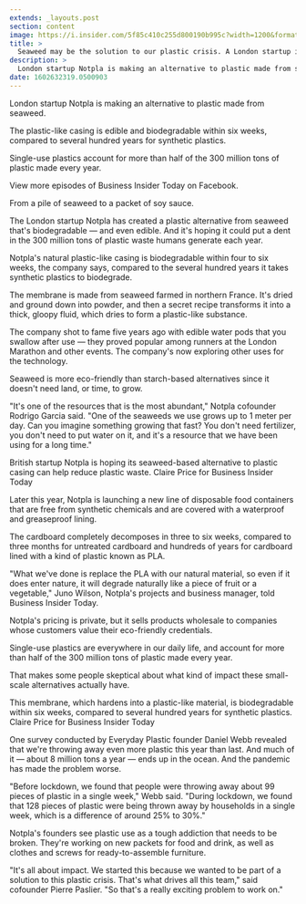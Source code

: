 ```yaml
--- 
extends: _layouts.post 
section: content 
image: https://i.insider.com/5f85c410c255d800190b995c?width=1200&format=jpeg 
title: > 
  Seaweed may be the solution to our plastic crisis. A London startup is making edible packaging out of it. 
description: > 
  London startup Notpla is making an alternative to plastic made from seaweed.The plastic-like casing is edible and biodegradable within six weeks, compared to several hundred years for synthetic plastics.Single-use plastics account for more than half of the 300 million tons of plastic made every year.The London startup Notpla has created a plastic alternative from seaweed that's biodegradable — and even edible.And it's hoping it could put a dent in the 300 million tons of plastic waste humans generate each year. 
date: 1602632319.0500903 
--- 
```

London startup Notpla is making an alternative to plastic made from seaweed.

The plastic-like casing is edible and biodegradable within six weeks, compared to several hundred years for synthetic plastics.

Single-use plastics account for more than half of the 300 million tons of plastic made every year.

View more episodes of Business Insider Today on Facebook.

From a pile of seaweed to a packet of soy sauce.

The London startup Notpla has created a plastic alternative from seaweed that's biodegradable — and even edible. And it's hoping it could put a dent in the 300 million tons of plastic waste humans generate each year.

Notpla's natural plastic-like casing is biodegradable within four to six weeks, the company says, compared to the several hundred years it takes synthetic plastics to biodegrade.

The membrane is made from seaweed farmed in northern France. It's dried and ground down into powder, and then a secret recipe transforms it into a thick, gloopy fluid, which dries to form a plastic-like substance.

The company shot to fame five years ago with edible water pods that you swallow after use — they proved popular among runners at the London Marathon and other events. The company's now exploring other uses for the technology.

Seaweed is more eco-friendly than starch-based alternatives since it doesn't need land, or time, to grow.

"It's one of the resources that is the most abundant," Notpla cofounder Rodrigo Garcia said. "One of the seaweeds we use grows up to 1 meter per day. Can you imagine something growing that fast? You don't need fertilizer, you don't need to put water on it, and it's a resource that we have been using for a long time."

British startup Notpla is hoping its seaweed-based alternative to plastic casing can help reduce plastic waste. Claire Price for Business Insider Today

Later this year, Notpla is launching a new line of disposable food containers that are free from synthetic chemicals and are covered with a waterproof and greaseproof lining.

The cardboard completely decomposes in three to six weeks, compared to three months for untreated cardboard and hundreds of years for cardboard lined with a kind of plastic known as PLA.

"What we've done is replace the PLA with our natural material, so even if it does enter nature, it will degrade naturally like a piece of fruit or a vegetable," Juno Wilson, Notpla's projects and business manager, told Business Insider Today.

Notpla's pricing is private, but it sells products wholesale to companies whose customers value their eco-friendly credentials.

Single-use plastics are everywhere in our daily life, and account for more than half of the 300 million tons of plastic made every year.

That makes some people skeptical about what kind of impact these small-scale alternatives actually have.

This membrane, which hardens into a plastic-like material, is biodegradable within six weeks, compared to several hundred years for synthetic plastics. Claire Price for Business Insider Today

One survey conducted by Everyday Plastic founder Daniel Webb revealed that we're throwing away even more plastic this year than last. And much of it — about 8 million tons a year — ends up in the ocean. And the pandemic has made the problem worse.

"Before lockdown, we found that people were throwing away about 99 pieces of plastic in a single week," Webb said. "During lockdown, we found that 128 pieces of plastic were being thrown away by households in a single week, which is a difference of around 25% to 30%."

Notpla's founders see plastic use as a tough addiction that needs to be broken. They're working on new packets for food and drink, as well as clothes and screws for ready-to-assemble furniture.

"It's all about impact. We started this because we wanted to be part of a solution to this plastic crisis. That's what drives all this team," said cofounder Pierre Paslier. "So that's a really exciting problem to work on."